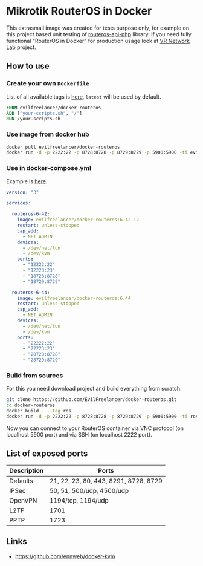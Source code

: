 # Mikrotik RouterOS in Docker

This extrasmall image was created for tests purpose only, for example on
this project based unit testing of [routeros-api-php](https://github.com/EvilFreelancer/routeros-api-php) library.
If you need fully functional "RouterOS in Docker" for production usage
look at [VR Network Lab](https://github.com/plajjan/vrnetlab) project.

## How to use

### Create your own `Dockerfile`

List of all available tags is [here](https://hub.docker.com/r/evilfreelancer/docker-routeros/tags/),
`latest` will be used by default.

```dockerfile
FROM evilfreelancer/docker-routeros
ADD ["your-scripts.sh", "/"]
RUN /your-scripts.sh
```

### Use image from docker hub

```bash
docker pull evilfreelancer/docker-routeros
docker run -d -p 2222:22 -p 8728:8728 -p 8729:8729 -p 5900:5900 -ti evilfreelancer/docker-routeros
```

### Use in docker-compose.yml

Example is [here](docker-compose.yml).

```yml
version: "3"

services:

  routeros-6-42:
    image: evilfreelancer/docker-routeros:6.42.12
    restart: unless-stopped
    cap_add:
      - NET_ADMIN
    devices:
      - /dev/net/tun
      - /dev/kvm
    ports:
      - "12222:22"
      - "12223:23"
      - "18728:8728"
      - "18729:8729"

  routeros-6-44:
    image: evilfreelancer/docker-routeros:6.44
    restart: unless-stopped
    cap_add:
      - NET_ADMIN
    devices:
      - /dev/net/tun
      - /dev/kvm
    ports:
      - "22222:22"
      - "22223:23"
      - "28728:8728"
      - "28729:8729"

```

### Build from sources

For this you need download project and build everything from scratch:

```bash
git clone https://github.com/EvilFreelancer/docker-routeros.git
cd docker-routeros
docker build . --tag ros
docker run -d -p 2222:22 -p 8728:8728 -p 8729:8729 -p 5900:5900 -ti ros
```

Now you can connect to your RouterOS container via VNC protocol
(on localhost 5900 port) and via SSH (on localhost 2222 port).

## List of exposed ports

| Description | Ports |
|-------------|-------|
| Defaults    | 21, 22, 23, 80, 443, 8291, 8728, 8729 |
| IPSec       | 50, 51, 500/udp, 4500/udp |
| OpenVPN     | 1194/tcp, 1194/udp |
| L2TP        | 1701 |
| PPTP        | 1723 |

## Links

* https://github.com/ennweb/docker-kvm
